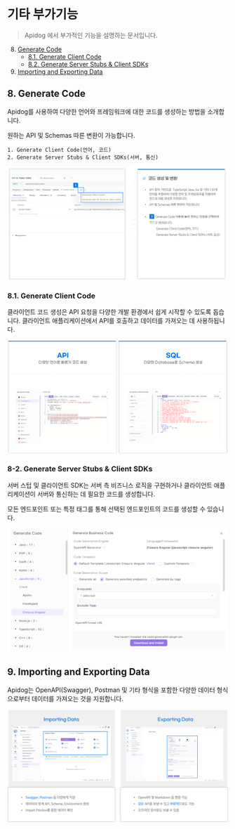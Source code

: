 # 기타 부가기능

> Apidog 에서 부가적인 기능을 설명하는 문서입니다.

8. [Generate Code](#8-generate-code)
   - [8.1. Generate Client Code](#81-generate-client-code)
   - [8.2. Generate Server Stubs & Client SDKs](#82-generate-server-stubs-and-client-sdks)
9. [Importing and Exporting Data](#9-importing-and-exporting-data)

## 8. Generate Code

Apidog를 사용하여 다양한 언어와 프레임워크에 대한 코드를 생성하는 방법을 소개합니다.

원하는 API 및 Schemas 따른 변환이 가능합니다.

    1. Generate Client Code(언어, 코드)
    2. Generate Server Stubs & Client SDKs(서버, 통신)

![generate-code-1](/docs/order-feature/generate-code-1.png)

### 8.1. Generate Client Code

클라이언트 코드 생성은 API 요청을 다양한 개발 환경에서 쉽게 시작할 수 있도록 돕습니다.
클라이언트 애플리케이션에서 API를 호출하고 데이터를 가져오는 데 사용하됩니다.

![generate-code-2](/docs/order-feature/generate-code-2.png)

### 8-2. Generate Server Stubs & Client SDKs

서버 스텁 및 클라이언트 SDK는 서버 측 비즈니스 로직을 구현하거나 클라이언트 애플리케이션이 서버와 통신하는 데 필요한 코드를 생성합니다.

모든 엔드포인트 또는 특정 태그를 통해 선택된 엔드포인트의 코드를 생성할 수 있습니다.

![generate-code-3](/docs/order-feature/generate-code-3.png)

## 9. Importing and Exporting Data

Apidog는 OpenAPI(Swagger), Postman 및 기타 형식을 포함한 다양한 데이터 형식으로부터 데이터를 가져오는 것을 지원합니다.

![importing-and-exporting-data](/docs/order-feature/importing-and-exporting-data.png)
